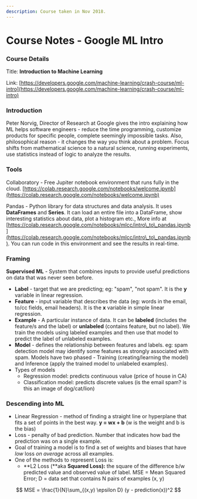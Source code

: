 ```yaml
---
description: Course taken in Nov 2018.
---
```


# Course Notes - Google ML Intro

### Course Details

Title: **Introduction to Machine Learning**

Link: [https://developers.google.com/machine-learning/crash-course/ml-intro](https://developers.google.com/machine-learning/crash-course/ml-intro)

### Introduction

Peter Norvig, Director of Research at Google gives the intro explaining how ML helps software engineers - reduce the time programming, customize products for specific people, complete seemingly impossible tasks. Also, philosophical reason - it changes the way you think about a problem. Focus shifts from mathematical science to a natural science, running experiments, use statistics instead of logic to analyze the results.

### Tools

Collaboratory - Free Jupiter notebook environment that runs fully in the cloud. [https://colab.research.google.com/notebooks/welcome.ipynb](https://colab.research.google.com/notebooks/welcome.ipynb)

Pandas - Python library for data structures and data analysis. It uses **DataFrames** and **Series**. It can load an entire file into a DataFrame, show interesting statistics about data, plot a histogram etc., More info at [https://colab.research.google.com/notebooks/mlcc/intro\_to\_pandas.ipynb](https://colab.research.google.com/notebooks/mlcc/intro\_to\_pandas.ipynb). You can run code in this environment and see the results in real-time.

### Framing

**Supervised ML** - System that combines inputs to provide useful predictions on data that was never seen before.

* **Label** - target that we are predicting; eg: "spam", "not spam". It is the **y** variable in linear regression.
* **Feature** - input variable that describes the data (eg: words in the email, to/cc fields, email headers). It is the **x** variable in simple linear regression.
* **Example** - A particular instance of data. It can be **labeled** (includes the feature/s and the label) or **unlabeled** (contains feature, but no label). We train the models using labeled examples and then use that model to predict the label of unlabeled examples.
* **Model** - defines the relationship between features and labels. eg: spam detection model may identify some features as strongly associated with spam. Models have two phased - Training (creating/learning the model) and Inference (apply the trained model to unlabeled examples).
* Types of models
  * Regression model: predicts continuous value (price of house in CA)
  * Classification model: predicts discrete values (is the email spam? is this an image of dog/cat/lion)

### Descending into ML

* Linear Regression - method of finding a straight line or hyperplane that fits a set of points in the best way.   **y = wx + b** (w is the weight and b is the bias)
* Loss - penalty of bad prediction. Number that indicates how bad the prediction was on a single example.&#x20;
* Goal of training a model is to find a set of weights and biases that have _low_ loss _on average_ across all examples.
* One of the methods to represent Loss is:
  * **L2 Loss (**aka **Squared Loss):** the square of the difference b/w predicted value and observed value of label. MSE = Mean Squared Error; D = data set that contains N pairs of examples (x, y)

$$
MSE = \frac{1}{N}\sum_{(x,y) \epsilon D} (y - prediction(x))^2
$$
